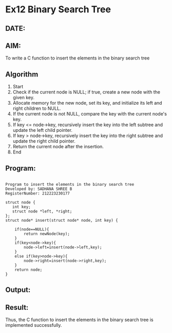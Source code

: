 # Ex12 Binary Search Tree
## DATE:
## AIM:
To write a C function to insert the elements in the binary search tree

## Algorithm
1. Start
2. Check if the current node is NULL; if true, create a new node with the given key.
3. Allocate memory for the new node, set its key, and initialize its left and right children to NULL.
4. If the current node is not NULL, compare the key with the current node's key.
5. If key <= node->key, recursively insert the key into the left subtree and update the left child pointer.
6. If key > node->key, recursively insert the key into the right subtree and update the right child pointer.
7. Return the current node after the insertion.
8. End
   

## Program:
```

Program to insert the elements in the binary search tree
Developed by: SADHANA SHREE B 
RegisterNumber: 212223230177 

struct node {
   int key;
   struct node *left, *right;
};
struct node* insert(struct node* node, int key) {
    
    if(node==NULL){
        return newNode(key);
    }
    if(key<node->key){
        node->left=insert(node->left,key);
    }
    else if(key>node->key){
        node->right=insert(node->right,key);
    }
    return node;
}

```

## Output:



## Result:
Thus, the C function to insert the elements in the binary search tree is implemented successfully.
